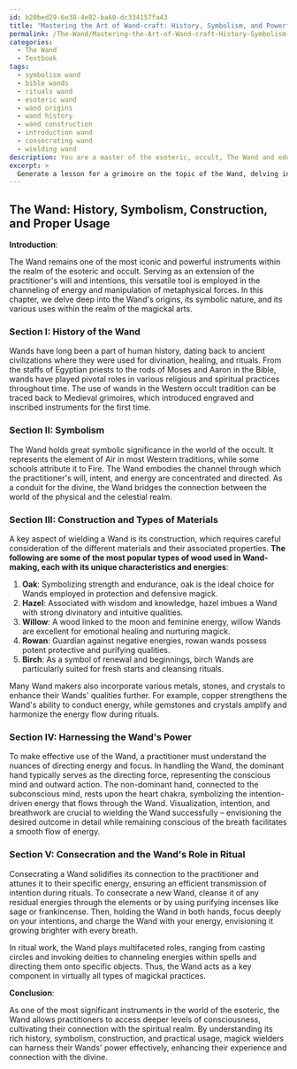 ```yaml
---
id: b20bed29-6e38-4e82-ba60-dc334157fa43
title: "Mastering the Art of Wand-craft: History, Symbolism, and Powerful Usage"
permalink: /The-Wand/Mastering-the-Art-of-Wand-craft-History-Symbolism-and-Powerful-Usage/
categories:
  - The Wand
  - Textbook
tags:
  - symbolism wand
  - bible wands
  - rituals wand
  - esoteric wand
  - wand origins
  - wand history
  - wand construction
  - introduction wand
  - consecrating wand
  - wielding wand
description: You are a master of the esoteric, occult, The Wand and education, you have written many textbooks on the subject in ways that provide students with rich and deep understanding of the subject. You are being asked to write textbook-like sections on a topic and you do it with full context, explainability, and reliability in accuracy to the true facts of the topic at hand, in a textbook style that a student would easily be able to learn from, in a rich, engaging, and contextual way. Always include relevant context (such as formulas and history), related concepts, and in a way that someone can gain deep insights from.
excerpt: > 
  Generate a lesson for a grimoire on the topic of the Wand, delving into its history, symbolism, construction, and proper usage. Discuss the types of woods and materials used, energies and properties they hold, and how practitioners can harness the Wand's power effectively in their occult studies. Furthermore, explore the significance of consecration and the Wand's role in ritual.
---
```


## The Wand: History, Symbolism, Construction, and Proper Usage

**Introduction**:

The Wand remains one of the most iconic and powerful instruments within the realm of the esoteric and occult. Serving as an extension of the practitioner's will and intentions, this versatile tool is employed in the channeling of energy and manipulation of metaphysical forces. In this chapter, we delve deep into the Wand's origins, its symbolic nature, and its various uses within the realm of the magickal arts.

### Section I: History of the Wand

Wands have long been a part of human history, dating back to ancient civilizations where they were used for divination, healing, and rituals. From the staffs of Egyptian priests to the rods of Moses and Aaron in the Bible, wands have played pivotal roles in various religious and spiritual practices throughout time. The use of wands in the Western occult tradition can be traced back to Medieval grimoires, which introduced engraved and inscribed instruments for the first time.

### Section II: Symbolism

The Wand holds great symbolic significance in the world of the occult. It represents the element of Air in most Western traditions, while some schools attribute it to Fire. The Wand embodies the channel through which the practitioner's will, intent, and energy are concentrated and directed. As a conduit for the divine, the Wand bridges the connection between the world of the physical and the celestial realm.

### Section III: Construction and Types of Materials

A key aspect of wielding a Wand is its construction, which requires careful consideration of the different materials and their associated properties. **The following are some of the most popular types of wood used in Wand-making, each with its unique characteristics and energies**:

1. ****Oak****: Symbolizing strength and endurance, oak is the ideal choice for Wands employed in protection and defensive magick.
2. ****Hazel****: Associated with wisdom and knowledge, hazel imbues a Wand with strong divinatory and intuitive qualities.
3. ****Willow****: A wood linked to the moon and feminine energy, willow Wands are excellent for emotional healing and nurturing magick.
4. ****Rowan****: Guardian against negative energies, rowan wands possess potent protective and purifying qualities.
5. ****Birch****: As a symbol of renewal and beginnings, birch Wands are particularly suited for fresh starts and cleansing rituals.

Many Wand makers also incorporate various metals, stones, and crystals to enhance their Wands' qualities further. For example, copper strengthens the Wand's ability to conduct energy, while gemstones and crystals amplify and harmonize the energy flow during rituals.

### Section IV: Harnessing the Wand's Power

To make effective use of the Wand, a practitioner must understand the nuances of directing energy and focus. In handling the Wand, the dominant hand typically serves as the directing force, representing the conscious mind and outward action. The non-dominant hand, connected to the subconscious mind, rests upon the heart chakra, symbolizing the intention-driven energy that flows through the Wand. Visualization, intention, and breathwork are crucial to wielding the Wand successfully – envisioning the desired outcome in detail while remaining conscious of the breath facilitates a smooth flow of energy.

### Section V: Consecration and the Wand's Role in Ritual

Consecrating a Wand solidifies its connection to the practitioner and attunes it to their specific energy, ensuring an efficient transmission of intention during rituals. To consecrate a new Wand, cleanse it of any residual energies through the elements or by using purifying incenses like sage or frankincense. Then, holding the Wand in both hands, focus deeply on your intentions, and charge the Wand with your energy, envisioning it growing brighter with every breath.

In ritual work, the Wand plays multifaceted roles, ranging from casting circles and invoking deities to channeling energies within spells and directing them onto specific objects. Thus, the Wand acts as a key component in virtually all types of magickal practices.

**Conclusion**:

As one of the most significant instruments in the world of the esoteric, the Wand allows practitioners to access deeper levels of consciousness, cultivating their connection with the spiritual realm. By understanding its rich history, symbolism, construction, and practical usage, magick wielders can harness their Wands' power effectively, enhancing their experience and connection with the divine.
